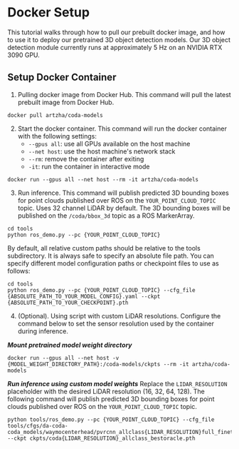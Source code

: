 # Docker Setup

This tutorial walks through how to pull our prebuilt docker image, and how to use it to deploy our pretrained 3D object detection models. Our 3D object detection module currently runs at approximately 5 Hz on an NVIDIA RTX 3090 GPU.

## Setup Docker Container

1. Pulling docker image from Docker Hub. This command will pull the latest prebuilt image from Docker Hub.
```
docker pull artzha/coda-models
```

2. Start the docker container. This command will run the docker container with the following settings:
    - `--gpus all`: use all GPUs available on the host machine
    - `--net host`: use the host machine's network stack
    - `--rm`: remove the container after exiting
    - `-it`: run the container in interactive mode
```
docker run --gpus all --net host --rm -it artzha/coda-models
```

3. Run inference. This command will publish predicted 3D bounding boxes for point clouds published over ROS on the `YOUR_POINT_CLOUD_TOPIC` topic. Uses 32 channel LiDAR by default. The 3D bounding boxes will be published on the `/coda/bbox_3d` topic as a ROS MarkerArray.
```
cd tools 
python ros_demo.py --pc {YOUR_POINT_CLOUD_TOPIC}
```

By default, all relative custom paths should be relative to the tools subdirectory. It is always safe to specify an absolute file path. You can specify different model configuration paths or checkpoint files to use as follows:

```
cd tools
python ros_demo.py --pc {YOUR_POINT_CLOUD_TOPIC} --cfg_file {ABSOLUTE_PATH_TO_YOUR_MODEL_CONFIG}.yaml --ckpt {ABSOLUTE_PATH_TO_YOUR_CHECKPOINT}.pth
```

4. (Optional). Using script with custom LiDAR resolutions. Configure the command below to set the sensor resolution used by the container during inference.

***Mount pretrained model weight directory***
```
docker run --gpus all --net host -v {MODEL_WEIGHT_DIRECTORY_PATH}:/coda-models/ckpts --rm -it artzha/coda-models
```

***Run inference using custom model weights***
Replace the `LIDAR_RESOLUTION` placeholder with the desired LiDAR resolution (16, 32, 64, 128). The following command will publish predicted 3D bounding boxes for point clouds published over ROS on the `YOUR_POINT_CLOUD_TOPIC` topic.

```
python tools/ros_demo.py --pc {YOUR_POINT_CLOUD_TOPIC} --cfg_file tools/cfgs/da-coda-coda_models/waymocenterhead/pvrcnn_allclass{LIDAR_RESOLUTION}full_finetune_headfull.yaml --ckpt ckpts/coda{LIDAR_RESOLUTION}_allclass_bestoracle.pth
```
